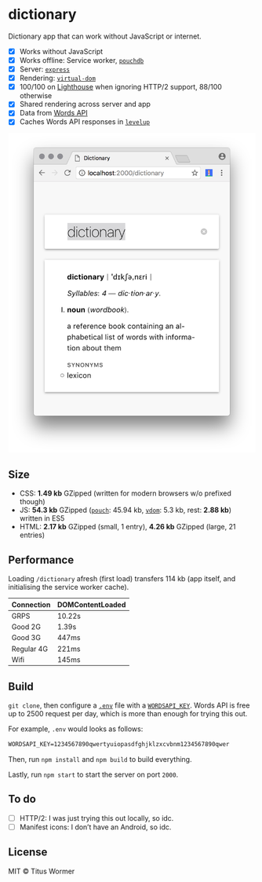 # dictionary

Dictionary app that can work without JavaScript or internet.

*   [x] Works without JavaScript
*   [x] Works offline: Service worker, [`pouchdb`][pouch]
*   [x] Server: [`express`][express]
*   [x] Rendering: [`virtual-dom`][vdom]
*   [x] 100/100 on [Lighthouse][] when ignoring HTTP/2 support, 88/100 otherwise
*   [x] Shared rendering across server and app
*   [x] Data from [Words API][wordsapi]
*   [x] Caches Words API responses in [`levelup`][level]

![screenshot](screenshot.png)

## Size

*   CSS: **1.49 kb** GZipped (written for modern browsers w/o prefixed though)
*   JS: **54.3 kb** GZipped ([`pouch`][pouch]: 45.94 kb, [`vdom`][vdom]: 5.3 kb,
    rest: **2.88 kb**) written in ES5
*   HTML: **2.17 kb** GZipped (small, 1 entry), **4.26 kb** GZipped (large,
    21 entries)

## Performance

Loading `/dictionary` afresh (first load) transfers 114 kb (app itself, and
initialising the service worker cache).

| Connection | DOMContentLoaded |
| ---------- | ---------------- |
| GRPS       | 10.22s           |
| Good 2G    | 1.39s            |
| Good 3G    | 447ms            |
| Regular 4G | 221ms            |
| Wifi       | 145ms            |

## Build

`git clone`, then configure a [`.env`][env] file with a
[`WORDSAPI_KEY`][wordsapi].  Words API is free up to 2500 request per day,
which is more than enough for trying this out.

For example, `.env` would looks as follows:

```txt
WORDSAPI_KEY=1234567890qwertyuiopasdfghjklzxcvbnm1234567890qwer
```

Then, run `npm install` and `npm build` to build everything.

Lastly, run `npm start` to start the server on port `2000`.

## To do

*   [ ] HTTP/2: I was just trying this out locally, so idc.
*   [ ] Manifest icons: I don’t have an Android, so idc.

## License

MIT © Titus Wormer

[env]: https://github.com/motdotla/dotenv

[wordsapi]: https://wordsapi.com

[lighthouse]: https://github.com/GoogleChrome/lighthouse

[express]: https://github.com/expressjs/express

[vdom]: https://github.com/Matt-Esch/virtual-dom

[pouch]: https://github.com/pouchdb/pouchdb

[level]: https://github.com/level/levelup
